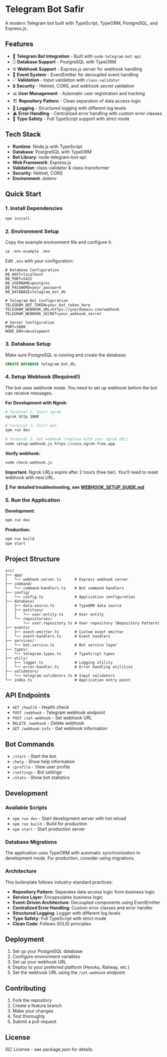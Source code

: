 # Telegram Bot Safir

A modern Telegram bot built with TypeScript, TypeORM, PostgreSQL, and Express.js.

## Features

- 🤖 **Telegram Bot Integration** - Built with `node-telegram-bot-api`
- 🗄️ **Database Support** - PostgreSQL with TypeORM
- 🌐 **Webhook Support** - Express.js server for webhook handling
- 📡 **Event System** - EventEmitter for decoupled event handling
- ✅ **Validation** - Input validation with `class-validator`
- 🔒 **Security** - Helmet, CORS, and webhook secret validation
- 📊 **User Management** - Automatic user registration and tracking
- 🏗️ **Repository Pattern** - Clean separation of data access logic
- 📝 **Logging** - Structured logging with different log levels
- ⚠️ **Error Handling** - Centralized error handling with custom error classes
- 🎯 **Type Safety** - Full TypeScript support with strict mode

## Tech Stack

- **Runtime**: Node.js with TypeScript
- **Database**: PostgreSQL with TypeORM
- **Bot Library**: node-telegram-bot-api
- **Web Framework**: Express.js
- **Validation**: class-validator & class-transformer
- **Security**: Helmet, CORS
- **Environment**: dotenv

## Quick Start

### 1. Install Dependencies

```bash
npm install
```

### 2. Environment Setup

Copy the example environment file and configure it:

```bash
cp .env.example .env
```

Edit `.env` with your configuration:

```env
# Database Configuration
DB_HOST=localhost
DB_PORT=5432
DB_USERNAME=postgres
DB_PASSWORD=your_password
DB_DATABASE=telegram_bot_db

# Telegram Bot Configuration
TELEGRAM_BOT_TOKEN=your_bot_token_here
TELEGRAM_WEBHOOK_URL=https://yourdomain.com/webhook
TELEGRAM_WEBHOOK_SECRET=your_webhook_secret

# Server Configuration
PORT=3000
NODE_ENV=development
```

### 3. Database Setup

Make sure PostgreSQL is running and create the database:

```sql
CREATE DATABASE telegram_bot_db;
```

### 4. Setup Webhook (Required!)

The bot uses webhook mode. You need to set up webhook before the bot can receive messages.

**For Development with Ngrok:**

```bash
# Terminal 1: Start ngrok
ngrok http 3000

# Terminal 2: Start bot
npm run dev

# Terminal 3: Set webhook (replace with your ngrok URL)
node setup-webhook.js https://xxxx.ngrok-free.app
```

**Verify webhook:**

```bash
node check-webhook.js
```

**Important**: Ngrok URLs expire after 2 hours (free tier). You'll need to reset webhook with new URL.

📖 **For detailed troubleshooting, see [WEBHOOK_SETUP_GUIDE.md](WEBHOOK_SETUP_GUIDE.md)**

### 5. Run the Application

**Development:**

```bash
npm run dev
```

**Production:**

```bash
npm run build
npm start
```

## Project Structure

```
src/
├── app/
│   └── webhook.server.ts      # Express webhook server
├── command/
│   └── command-handlers.ts    # Bot command handlers
├── config/
│   └── config.ts              # Application configuration
├── database/
│   ├── data-source.ts         # TypeORM data source
│   ├── entities/
│   │   └── user.entity.ts     # User entity
│   └── repositories/
│       └── user.repository.ts # User repository (Repository Pattern)
├── events/
│   ├── event-emitter.ts       # Custom event emitter
│   └── event-handlers.ts      # Event handlers
├── services/
│   └── bot.service.ts         # Bot service layer
├── types/
│   └── telegram.types.ts      # TypeScript types
├── utils/
│   ├── logger.ts              # Logging utility
│   └── error-handler.ts       # Error handling utilities
├── validators/
│   └── telegram.validators.ts # Input validators
└── index.ts                   # Application entry point
```

## API Endpoints

- `GET /health` - Health check
- `POST /webhook` - Telegram webhook endpoint
- `POST /set-webhook` - Set webhook URL
- `DELETE /webhook` - Delete webhook
- `GET /webhook-info` - Get webhook information

## Bot Commands

- `/start` - Start the bot
- `/help` - Show help information
- `/profile` - View user profile
- `/settings` - Bot settings
- `/stats` - Show bot statistics

## Development

### Available Scripts

- `npm run dev` - Start development server with hot reload
- `npm run build` - Build for production
- `npm start` - Start production server

### Database Migrations

The application uses TypeORM with automatic synchronization in development mode. For production, consider using migrations.

### Architecture

This boilerplate follows industry-standard practices:

- **Repository Pattern**: Separates data access logic from business logic
- **Service Layer**: Encapsulates business logic
- **Event-Driven Architecture**: Decoupled components using EventEmitter
- **Centralized Error Handling**: Custom error classes and error handler
- **Structured Logging**: Logger with different log levels
- **Type Safety**: Full TypeScript with strict mode
- **Clean Code**: Follows SOLID principles

## Deployment

1. Set up your PostgreSQL database
2. Configure environment variables
3. Set up your webhook URL
4. Deploy to your preferred platform (Heroku, Railway, etc.)
5. Set the webhook URL using the `/set-webhook` endpoint

## Contributing

1. Fork the repository
2. Create a feature branch
3. Make your changes
4. Test thoroughly
5. Submit a pull request

## License

ISC License - see package.json for details.
